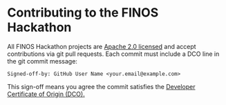 # Contributing to the FINOS Hackathon

All FINOS Hackathon projects are [Apache 2.0 licensed](LICENSE) and accept contributions via git pull requests. Each commit must include a DCO line in the git commit message:

`Signed-off-by: GitHub User Name <your.email@example.com>`

This sign-off means you agree the commit satisfies the
[Developer Certificate of Origin (DCO).](https://developercertificate.org/)
